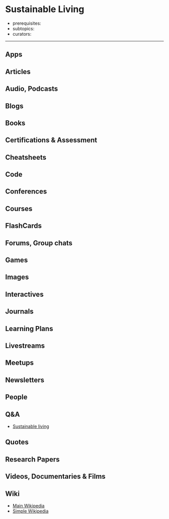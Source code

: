 # Sustainable Living

- prerequisites:
- subtopics:
- curators:

------

## Apps

## Articles

## Audio, Podcasts

## Blogs

## Books

## Certifications & Assessment

## Cheatsheets

## Code

## Conferences

## Courses

## FlashCards

## Forums, Group chats

## Games

## Images

## Interactives

## Journals

## Learning Plans

## Livestreams

## Meetups

## Newsletters

## People

## Q&A

- [Sustainable living](https://sustainability.stackexchange.com)

## Quotes

## Research Papers

## Videos, Documentaries & Films

## Wiki

- [Main Wikipedia](https://en.wikipedia.org/wiki/Sustainable_living)
- [Simple Wikipedia](https://simple.wikipedia.org/wiki/Simple_living)

